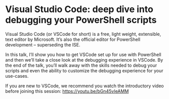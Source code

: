 ﻿# Visual Studio Code: deep dive into debugging your PowerShell scripts

Visual Studio Code
(or VSCode for short)
is a free,
light weight,
extensible,
text editor by Microsoft.
It’s also the official editor for PowerShell development – superseding the ISE.

In this talk,
I’ll show you how to get VSCode set up for use with PowerShell and then we’ll take a close look at the debugging experience in VSCode.
By the end of the talk,
you’ll walk away with the skills needed to debug your scripts and even the ability to customize the debugging experience for your use-cases.

If you are new to VSCode,
we recommend you watch the introductory video before joining this session: https://youtu.be/bGn45vIeAMM
